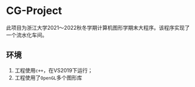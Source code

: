 # CG-Project
此项目为浙江大学2021～2022秋冬学期计算机图形学期末大程序。该程序实现了一个流水化车间。

## 环境
1. 工程使用`c++`，在VS2019下运行；
2. 工程使用了`OpenGL`多个图形库
